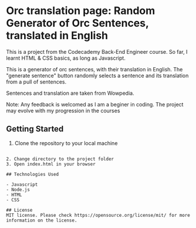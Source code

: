 # Orc translation page: Random Generator of Orc Sentences, translated in English

This is a project from the Codecademy Back-End Engineer course. So far, I learnt HTML & CSS basics, as long as Javascript.

This is a generator of orc sentences, with their translation in English. The "generate sentence" button randomly selects a sentence and its translation from a pull of sentences. 

Sentences and translation are taken from Wowpedia. 

Note: Any feedback is welcomed as I am a beginer in coding. The project may evolve with my progression in the courses

## Getting Started
1. Clone the repository to your local machine

~~~ git clone https://github.com/katiab-dev/Mixed-Message---Orc-message-Generator.git ~~~ 

2. Change directory to the project folder
3. Open index.html in your browser

## Technologies Used

- Javascript
- Node.js
- HTML
- CSS

## License
MIT license. Please check https://opensource.org/license/mit/ for more information on the license. 
